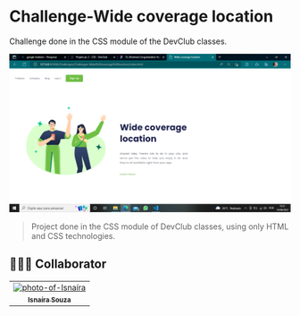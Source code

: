 # Challenge-Wide coverage location
 
Challenge done in the CSS module of the DevClub classes.

<img src="./assets/wide-coverage-home.png" alt="image1"> <br>

> Project done in the CSS module of DevClub classes, using only HTML and CSS technologies.


## 🤝👩🏻 Collaborator


<table>
  <tr>
    <td align="center">
      <a href="#">
        <img src="https://avatars.githubusercontent.com/u/95285602?s=400&u=ed631ca82ce931b1f23877b14b677c651db231b6&v=4" width="150px;" alt="photo-of-Isnaíra"/><br>
        <sub>
          <b>Isnaíra Souza</b>
        </sub>
      </a>
    </td>
    
</table>